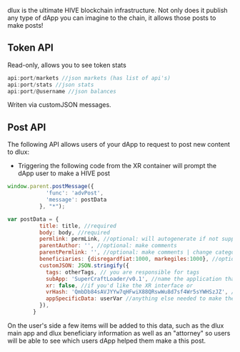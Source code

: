 dlux is the ultimate HIVE blockchain infrastructure. Not only does it publish any type of dApp you can imagine to the chain, it allows those posts to make posts!

## Token API
Read-only, allows you to see token stats
```javascript
api:port/markets //json markets (has list of api's)
api:port/stats //json stats
api:port/@username //json balances
```
Writen via customJSON messages.

## Post API
The following API allows users of your dApp to request to post new content to dlux: 
* Triggering the following code from the XR container will prompt the dApp user to make a HIVE post
```javascript
window.parent.postMessage({
            'func': 'advPost',
            'message': postData
          }, "*");
```
```javascript
var postData = {
          title: title, //required
          body: body, //required
          permlink: permLink, //optional: will autogenerate if not supplied
          parentAuthor: '', //optional: make comments
          parentPermlink: '', //optional: make comments | change categories
          beneficiaries: {disregardfiat:1000, markegiles:1000}, //optional: incentivize yourself. (Max 3000)
          customJSON: JSON.stringify({
            tags: otherTags, // you are responsible for tags
            subApp: 'SuperCraftLoader/v0.1', //name the application that will be posted
            xr: false, //if you'd like the XR interface or 
            vrHash: 'QmbDb84sAVJYYw7qHFwiX88QRswWu8d7sf4Wr5sYWHSzJZ', //an ar or vr hash must be specified
            appSpecificData: userVar //anything else needed to make the dApp work
          }),
        }
```
On the user's side a few items will be added to this data, such as the dlux main app and dlux beneficiary information as well as an "attorney" so users will be able to see which users dApp helped them make a this post.

